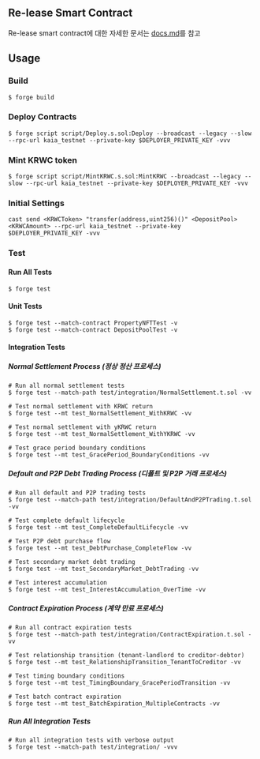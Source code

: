 ## Re-lease Smart Contract

Re-lease smart contract에 대한 자세한 문서는 [docs.md](docs.md)를 참고

## Usage

### Build

```shell
$ forge build
```

### Deploy Contracts

```shell
$ forge script script/Deploy.s.sol:Deploy --broadcast --legacy --slow --rpc-url kaia_testnet --private-key $DEPLOYER_PRIVATE_KEY -vvv
```

### Mint KRWC token

```shell
$ forge script script/MintKRWC.s.sol:MintKRWC --broadcast --legacy --slow --rpc-url kaia_testnet --private-key $DEPLOYER_PRIVATE_KEY -vvv
```

### Initial Settings

```shell
cast send <KRWCToken> "transfer(address,uint256)()" <DepositPool> <KRWCAmount> --rpc-url kaia_testnet --private-key $DEPLOYER_PRIVATE_KEY -vvv
```

### Test

#### Run All Tests

```shell
$ forge test
```

#### Unit Tests
```shell
$ forge test --match-contract PropertyNFTTest -v
$ forge test --match-contract DepositPoolTest -v
```

#### Integration Tests

##### Normal Settlement Process (정상 정산 프로세스)
```shell
# Run all normal settlement tests
$ forge test --match-path test/integration/NormalSettlement.t.sol -vv

# Test normal settlement with KRWC return
$ forge test --mt test_NormalSettlement_WithKRWC -vv

# Test normal settlement with yKRWC return
$ forge test --mt test_NormalSettlement_WithYKRWC -vv

# Test grace period boundary conditions
$ forge test --mt test_GracePeriod_BoundaryConditions -vv
```

##### Default and P2P Debt Trading Process (디폴트 및 P2P 거래 프로세스)
```shell
# Run all default and P2P trading tests
$ forge test --match-path test/integration/DefaultAndP2PTrading.t.sol -vv

# Test complete default lifecycle
$ forge test --mt test_CompleteDefaultLifecycle -vv

# Test P2P debt purchase flow
$ forge test --mt test_DebtPurchase_CompleteFlow -vv

# Test secondary market debt trading
$ forge test --mt test_SecondaryMarket_DebtTrading -vv

# Test interest accumulation
$ forge test --mt test_InterestAccumulation_OverTime -vv
```

##### Contract Expiration Process (계약 만료 프로세스)
```shell
# Run all contract expiration tests
$ forge test --match-path test/integration/ContractExpiration.t.sol -vv

# Test relationship transition (tenant-landlord to creditor-debtor)
$ forge test --mt test_RelationshipTransition_TenantToCreditor -vv

# Test timing boundary conditions
$ forge test --mt test_TimingBoundary_GracePeriodTransition -vv

# Test batch contract expiration
$ forge test --mt test_BatchExpiration_MultipleContracts -vv
```

##### Run All Integration Tests
```shell
# Run all integration tests with verbose output
$ forge test --match-path test/integration/ -vvv
```